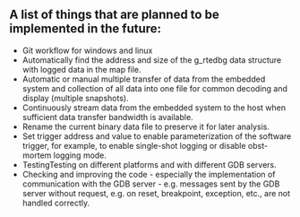 ## A list of things that are planned to be implemented in the future:
* Git workflow for windows and linux
* Automatically find the address and size of the g_rtedbg data structure with logged data in the map file.
* Automatic or manual multiple transfer of data from the embedded system and collection of all data into one file for common decoding and display (multiple snapshots).
* Continuously stream data from the embedded system to the host when sufficient data transfer bandwidth is available.
* Rename the current binary data file to preserve it for later analysis.
* Set trigger address and value to enable parameterization of the software trigger, for example, to enable single-shot logging or disable obst-mortem logging mode.
* TestingTesting on different platforms and with different GDB servers.
* Checking and improving the code - especially the implementation of communication with the GDB server - e.g. messages sent by the GDB server without request, e.g. on reset, breakpoint, exception, etc., are not handled correctly.
